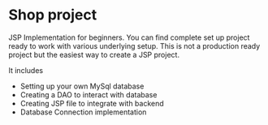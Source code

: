 # Shop project

JSP Implementation for beginners.
You can find complete set up project ready to work with various underlying setup.
This is not a production ready project but the easiest way to create a JSP project. 

It includes 
  - Setting up your own MySql database
  - Creating a DAO to interact with database
  - Creating JSP file to integrate with backend
  - Database Connection implementation
  
